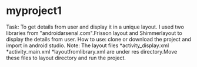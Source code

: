 # myproject1
Task:
  To get details from user and display it in a unique layout.
  I used two libraries from "androidarsenal.com".Frisson layout and Shimmerlayout to display the details from user.
How to use:
  clone or download the project and import in android studio.
Note:
  The layout files
      *activity_display.xml
      *activity_main.xml
      *layoutfromlibrary.xml
  are under res directory.Move these files to layout directory and run the project. 
     
  

